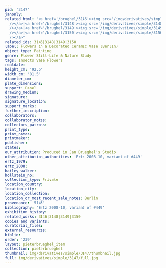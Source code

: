 ```yaml
---
pid: '3147'
janonly: 
related_html: "<a href='/brughel/3146'><img src='/img/derivatives/simple/3146/thumbnail.jpg'
  /></a>|<a href='/brughel/3148'><img src='/img/derivatives/simple/3148/thumbnail.jpg'
  /></a>|<a href='/brughel/3149'><img src='/img/derivatives/simple/3149/thumbnail.jpg'
  /></a>|<a href='/brughel/3150'><img src='/img/derivatives/simple/3150/thumbnail.jpg'
  /></a>"
related_ids: 3146|3148|3149|3150
label: Flowers in a Decorated Ceramic Vase (Berlin)
object_type: Painting
genre: Flower Still-Life & Nature Study
tags: Insects Vase Flowers
realdate: 
height_cm: '92.5'
width_cm: '81.5'
diameter_cm: 
plate_dimensions: 
support: Panel
drawing_medium: 
signature: 
signature_location: 
support_marks: 
further_inscription: 
collaborators: 
collaborator_notes: 
collectors_patrons: 
print_type: 
print_notes: 
printmaker: 
publisher: 
states: 
our_attribution: Produced in Jan Brueghel's Studio
other_attribution_authorities: 'Ertz 2008-10, variant of #449'
ertz_1979: 
ertz_2008: 
bailey_walker: 
hollstein_no: 
collection_type: Private
location_country: 
location_city: 
location_collection: 
location_or_most_recent_sale_notes: Berlin
provenance: '5143'
bibliography: 'Ertz 2008-10, variant of #449'
exhibition_history: 
related_works: 3146|3148|3149|3150
copies_and_variants: 
curatorial_files: 
external_resources: 
biblio: 
order: '239'
layout: pieterbrueghel_item
collection: pieterbrueghel
thumbnail: img/derivatives/simple/3147/thumbnail.jpg
full: img/derivatives/simple/3147/full.jpg
---
```

